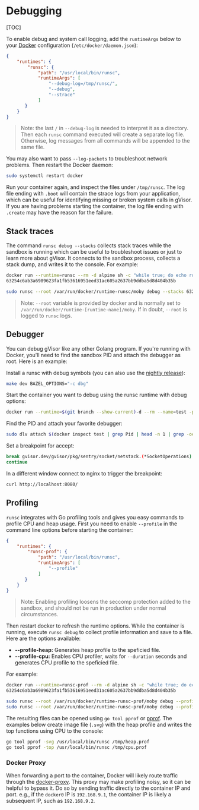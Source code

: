 # Debugging

[TOC]

To enable debug and system call logging, add the `runtimeArgs` below to your
[Docker](../quick_start/docker/) configuration (`/etc/docker/daemon.json`):

```json
{
    "runtimes": {
        "runsc": {
            "path": "/usr/local/bin/runsc",
            "runtimeArgs": [
                "--debug-log=/tmp/runsc/",
                "--debug",
                "--strace"
            ]
       }
    }
}
```

> Note: the last `/` in `--debug-log` is needed to interpret it as a directory.
> Then each `runsc` command executed will create a separate log file. Otherwise,
> log messages from all commands will be appended to the same file.

You may also want to pass `--log-packets` to troubleshoot network problems. Then
restart the Docker daemon:

```bash
sudo systemctl restart docker
```

Run your container again, and inspect the files under `/tmp/runsc`. The log file
ending with `.boot` will contain the strace logs from your application, which
can be useful for identifying missing or broken system calls in gVisor. If you
are having problems starting the container, the log file ending with `.create`
may have the reason for the failure.

## Stack traces

The command `runsc debug --stacks` collects stack traces while the sandbox is
running which can be useful to troubleshoot issues or just to learn more about
gVisor. It connects to the sandbox process, collects a stack dump, and writes it
to the console. For example:

```bash
docker run --runtime=runsc --rm -d alpine sh -c "while true; do echo running; sleep 1; done"
63254c6ab3a6989623fa1fb53616951eed31ac605a2637bb9ddba5d8d404b35b

sudo runsc --root /var/run/docker/runtime-runsc/moby debug --stacks 63254c6ab3a6989623fa1fb53616951eed31ac605a2637bb9ddba5d8d404b35b
```

> Note: `--root` variable is provided by docker and is normally set to
> `/var/run/docker/runtime-[runtime-name]/moby`. If in doubt, `--root` is logged
> to `runsc` logs.

## Debugger

You can debug gVisor like any other Golang program. If you're running with
Docker, you'll need to find the sandbox PID and attach the debugger as root.
Here is an example:

Install a runsc with debug symbols (you can also use the
[nightly release](../install/#nightly)):

```bash
make dev BAZEL_OPTIONS="-c dbg"
```

Start the container you want to debug using the runsc runtime with debug
options:

```bash
docker run --runtime=$(git branch --show-current)-d --rm --name=test -p 8080:80 -d nginx
```

Find the PID and attach your favorite debugger:

```bash
sudo dlv attach $(docker inspect test | grep Pid | head -n 1 | grep -oe "[0-9]*")
```

Set a breakpoint for accept:

```bash
break gvisor.dev/gvisor/pkg/sentry/socket/netstack.(*SocketOperations).Accept
continue
```

In a different window connect to nginx to trigger the breakpoint:

```bash
curl http://localhost:8080/
```

## Profiling

`runsc` integrates with Go profiling tools and gives you easy commands to
profile CPU and heap usage. First you need to enable `--profile` in the command
line options before starting the container:

```json
{
    "runtimes": {
        "runsc-prof": {
            "path": "/usr/local/bin/runsc",
            "runtimeArgs": [
                "--profile"
            ]
       }
    }
}
```

> Note: Enabling profiling loosens the seccomp protection added to the sandbox,
> and should not be run in production under normal circumstances.

Then restart docker to refresh the runtime options. While the container is
running, execute `runsc debug` to collect profile information and save to a
file. Here are the options available:

*   **--profile-heap:** Generates heap profile to the speficied file.
*   **--profile-cpu:** Enables CPU profiler, waits for `--duration` seconds and
    generates CPU profile to the speficied file.

For example:

```bash
docker run --runtime=runsc-prof --rm -d alpine sh -c "while true; do echo running; sleep 1; done"
63254c6ab3a6989623fa1fb53616951eed31ac605a2637bb9ddba5d8d404b35b

sudo runsc --root /var/run/docker/runtime-runsc-prof/moby debug --profile-heap=/tmp/heap.prof 63254c6ab3a6989623fa1fb53616951eed31ac605a2637bb9ddba5d8d404b35b
sudo runsc --root /var/run/docker/runtime-runsc-prof/moby debug --profile-cpu=/tmp/cpu.prof --duration=30s 63254c6ab3a6989623fa1fb53616951eed31ac605a2637bb9ddba5d8d404b35b
```

The resulting files can be opened using `go tool pprof` or [pprof][]. The
examples below create image file (`.svg`) with the heap profile and writes the
top functions using CPU to the console:

```bash
go tool pprof -svg /usr/local/bin/runsc /tmp/heap.prof
go tool pprof -top /usr/local/bin/runsc /tmp/cpu.prof
```

[pprof]: https://github.com/google/pprof/blob/master/doc/README.md

### Docker Proxy

When forwarding a port to the container, Docker will likely route traffic
through the [docker-proxy][]. This proxy may make profiling noisy, so it can be
helpful to bypass it. Do so by sending traffic directly to the container IP and
port. e.g., if the `docker0` IP is `192.168.9.1`, the container IP is likely a
subsequent IP, such as `192.168.9.2`.

[docker-proxy]: https://windsock.io/the-docker-proxy/
